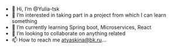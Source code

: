 - 👋 Hi, I’m @Yulia-tsk
- 👀 I’m interested in taking part in a project from which I can learn something
- 🌱 I’m currently learning Spring boot, Microservices, React
- 💞️ I’m looking to collaborate on anything related
- 📫 How to reach me atyaskina@bk.ru...

<!---
Yulia-tsk/Yulia-tsk is a ✨ special ✨ repository because its `README.md` (this file) appears on your GitHub profile.
You can click the Preview link to take a look at your changes.
--->
